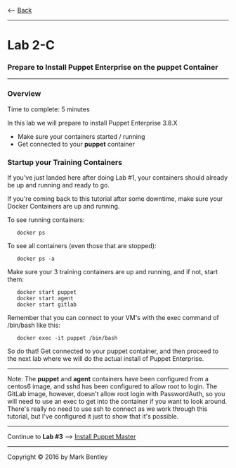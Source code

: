 
<-- [Back](/tutorial/01c-Provision-Training-Containers.md#labs)

---
# Lab 2-C #
### Prepare to Install Puppet Enterprise on the **puppet** Container ###
---

### Overview ###

Time to complete:  5 minutes

In this lab we will prepare to install Puppet Enterprise 3.8.X

* Make sure your containers started / running
* Get connected to your **puppet** container

### Startup your Training Containers ###

If you've just landed here after doing Lab #1, your containers should already be
up and running and ready to go.

If you're coming back to this tutorial after some downtime, make sure your Docker Containers
are up and running.

To see running containers:

```
   docker ps
```

To see all containers (even those that are stopped):

```
   docker ps -a
```

Make sure your 3 training containers are up and running, and if not, start them:

```
   docker start puppet
   docker start agent
   docker start gitlab
```

Remember that you can connect to your VM's with the exec command of /bin/bash like this:

```
   docker exec -it puppet /bin/bash
```

So do that!  Get connected to your puppet container, and then proceed to the
next lab where we will do the actual install of Puppet Enterprise.

---

Note:  The **puppet** and **agent** containers have been configured from a centos6
image, and sshd has been configured to allow root to login.  The GitLab image,
however, doesn't allow root login with PasswordAuth, so you will need to use
an exec to get into the container if you want to look around.  There's really no
need to use ssh to connect as we work through this tutorial, but I've configured it
just to show that it's possible.

---

Continue to **Lab #3** --> [Install Puppet Master](03-Install-Puppet-Master.md#lab-3)

---

Copyright © 2016 by Mark Bentley

